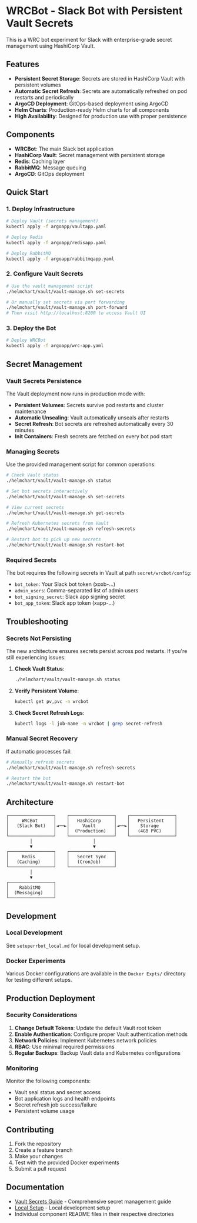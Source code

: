 # WRCBot - Slack Bot with Persistent Vault Secrets

This is a WRC bot experiment for Slack with enterprise-grade secret management using HashiCorp Vault.

## Features

- **Persistent Secret Storage**: Secrets are stored in HashiCorp Vault with persistent volumes
- **Automatic Secret Refresh**: Secrets are automatically refreshed on pod restarts and periodically
- **ArgoCD Deployment**: GitOps-based deployment using ArgoCD
- **Helm Charts**: Production-ready Helm charts for all components
- **High Availability**: Designed for production use with proper persistence

## Components

- **WRCBot**: The main Slack bot application
- **HashiCorp Vault**: Secret management with persistent storage
- **Redis**: Caching layer
- **RabbitMQ**: Message queuing
- **ArgoCD**: GitOps deployment

## Quick Start

### 1. Deploy Infrastructure

```bash
# Deploy Vault (secrets management)
kubectl apply -f argoapp/vaultapp.yaml

# Deploy Redis
kubectl apply -f argoapp/redisapp.yaml

# Deploy RabbitMQ
kubectl apply -f argoapp/rabbitmqapp.yaml
```

### 2. Configure Vault Secrets

```bash
# Use the vault management script
./helmchart/vault/vault-manage.sh set-secrets

# Or manually set secrets via port forwarding
./helmchart/vault/vault-manage.sh port-forward
# Then visit http://localhost:8200 to access Vault UI
```

### 3. Deploy the Bot

```bash
# Deploy WRCBot
kubectl apply -f argoapp/wrc-app.yaml
```

## Secret Management

### Vault Secrets Persistence

The Vault deployment now runs in production mode with:

- **Persistent Volumes**: Secrets survive pod restarts and cluster maintenance
- **Automatic Unsealing**: Vault automatically unseals after restarts
- **Secret Refresh**: Bot secrets are refreshed automatically every 30 minutes
- **Init Containers**: Fresh secrets are fetched on every bot pod start

### Managing Secrets

Use the provided management script for common operations:

```bash
# Check Vault status
./helmchart/vault/vault-manage.sh status

# Set bot secrets interactively
./helmchart/vault/vault-manage.sh set-secrets

# View current secrets
./helmchart/vault/vault-manage.sh get-secrets

# Refresh Kubernetes secrets from Vault
./helmchart/vault/vault-manage.sh refresh-secrets

# Restart bot to pick up new secrets
./helmchart/vault/vault-manage.sh restart-bot
```

### Required Secrets

The bot requires the following secrets in Vault at path `secret/wrcbot/config`:

- `bot_token`: Your Slack bot token (xoxb-...)
- `admin_users`: Comma-separated list of admin users
- `bot_signing_secret`: Slack app signing secret
- `bot_app_token`: Slack app token (xapp-...)

## Troubleshooting

### Secrets Not Persisting

The new architecture ensures secrets persist across pod restarts. If you're still experiencing issues:

1. **Check Vault Status**:
   ```bash
   ./helmchart/vault/vault-manage.sh status
   ```

2. **Verify Persistent Volume**:
   ```bash
   kubectl get pv,pvc -n wrcbot
   ```

3. **Check Secret Refresh Logs**:
   ```bash
   kubectl logs -l job-name -n wrcbot | grep secret-refresh
   ```

### Manual Secret Recovery

If automatic processes fail:

```bash
# Manually refresh secrets
./helmchart/vault/vault-manage.sh refresh-secrets

# Restart the bot
./helmchart/vault/vault-manage.sh restart-bot
```

## Architecture

```
┌─────────────────┐    ┌─────────────────┐    ┌─────────────────┐
│     WRCBot      │    │   HashiCorp     │    │   Persistent    │
│   (Slack Bot)   │◄──►│     Vault       │◄──►│    Storage      │
│                 │    │  (Production)   │    │   (4GB PVC)     │
└─────────────────┘    └─────────────────┘    └─────────────────┘
         │                       │
         ▼                       ▼
┌─────────────────┐    ┌─────────────────┐
│     Redis       │    │   Secret Sync   │
│   (Caching)     │    │   (CronJob)     │
└─────────────────┘    └─────────────────┘
         │
         ▼
┌─────────────────┐
│    RabbitMQ     │
│  (Messaging)    │
└─────────────────┘
```

## Development

### Local Development

See `setuperrbot_local.md` for local development setup.

### Docker Experiments

Various Docker configurations are available in the `Docker Expts/` directory for testing different setups.

## Production Deployment

### Security Considerations

1. **Change Default Tokens**: Update the default Vault root token
2. **Enable Authentication**: Configure proper Vault authentication methods
3. **Network Policies**: Implement Kubernetes network policies
4. **RBAC**: Use minimal required permissions
5. **Regular Backups**: Backup Vault data and Kubernetes configurations

### Monitoring

Monitor the following components:

- Vault seal status and secret access
- Bot application logs and health endpoints
- Secret refresh job success/failure
- Persistent volume usage

## Contributing

1. Fork the repository
2. Create a feature branch
3. Make your changes
4. Test with the provided Docker experiments
5. Submit a pull request

## Documentation

- [Vault Secrets Guide](helmchart/vault/VAULT_SECRETS_GUIDE.md) - Comprehensive secret management guide
- [Local Setup](setuperrbot_local.md) - Local development setup
- Individual component README files in their respective directories